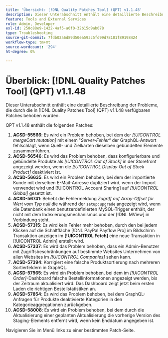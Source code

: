 ```yaml
---
title: 'Übersicht: [!DNL Quality Patches Tool] (QPT) v1.1.48'
description: Dieser Unterabschnitt enthält eine detaillierte Beschreibung der Probleme, die durch die in Version 1.1.48  [!DNL Quality Patches Tool]  Patches behoben wurden.
feature: Tools and External Services
role: Admin, Developer
exl-id: 250c88e9-1422-4af5-a0f0-32b15d9ab078
type: Troubleshooting
source-git-commit: 7fdb02a6d89d50ea593c5fd99d78101f89198424
workflow-type: tm+mt
source-wordcount: '294'
ht-degree: 0%

---
```


# Überblick: [!DNL Quality Patches Tool] (QPT) v1.1.48

Dieser Unterabschnitt enthält eine detaillierte Beschreibung der Probleme, die durch die in [!DNL Quality Patches Tool] (QPT) v1.1.48 verfügbaren Patches behoben wurden.

QPT v1.1.48 enthält die folgenden Patches:

1. **ACSD-55566**: Es wird ein Problem behoben, bei dem der *[!UICONTROL mergeCart mutation]* mit einem &quot;*Server-Fehler“* der GraphQL-Antwort fehlschlägt, wenn Quell- und Zielkarten dieselben gebündelten Elemente zusammenführen.
1. **ACSD-56546**: Es wird das Problem behoben, dass konfigurierbare und gebündelte Produkte als *[!UICONTROL Out of Stock]* in der Storefront angezeigt werden, wenn die *[!UICONTROL Display Out of Stock Product]* deaktiviert ist.
1. **ACSD-56635**: Es wird ein Problem behoben, bei dem der importierte Kunde mit derselben E-Mail-Adresse dupliziert wird, wenn der Import verwendet wird und [!UICONTROL Account Sharing] auf *[!UICONTROL Global]* gesetzt ist.
1. **ACSD-56741**: Behebt die Fehlermeldung *Zugriff auf Array-Offset für Wert vom Typ null* die während der `setup:upgrade` angezeigt wird, wenn die Datenbank einen benutzerdefinierten MySQL-Trigger enthält, der nicht mit dem Indexierungsmechanismus und der [!DNL MView] in Verbindung steht.
1. **ACSD-57315**: Es wird kein Fehler mehr behoben, durch den bei jedem Klicken auf die Schaltfläche [!DNL PayPal Payflow Pro] im Bildschirm Transaktion anzeigen im **[!UICONTROL Fetch]** eine neue Transaktion in [!UICONTROL Admin] erstellt wird.
1. **ACSD-57337**: Es wird das Problem behoben, dass ein Admin-Benutzer mit Zugriffsbeschränkungen auf bestimmte Websites Unternehmen von allen Websites im *[!UICONTROL Companies]* sehen kann.
1. **ACSD-57394**: Korrigiert eine falsche Produktsortierung nach mehreren Sortierfeldern in GraphQL.
1. **ACSD-57565**: Es wird ein Problem behoben, bei dem im *[!UICONTROL Order]*-Dashboard falsche Bestellinformationen angezeigt werden, bis der Zeitraum aktualisiert wird. Das Dashboard zeigt jetzt beim ersten Laden die richtigen Bestellstatistiken an.
1. **ACSD-57854**: Es wird das Problem behoben, bei dem GraphQL-Anfragen für Produkte deaktivierte Kategorien in den Kategorieaggregationen zurückgeben.
1. **ACSD-58008**: Es wird ein Problem behoben, bei dem durch die Aktualisierung einer geplanten Aktualisierung die vorherige Version des Staging-Elements entfernt wird, wenn kein Enddatum angegeben ist.

Navigieren Sie im Menü links zu einer bestimmten Patch-Seite.
